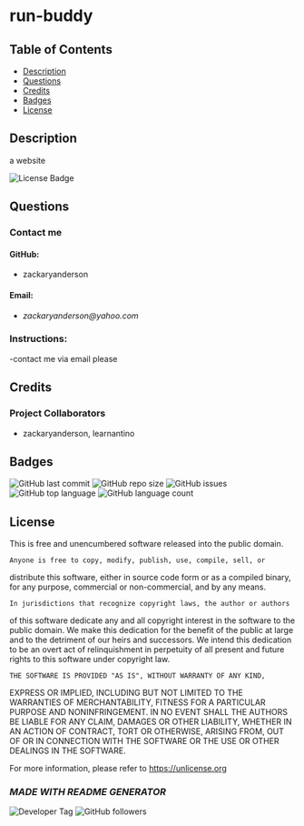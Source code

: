 
  # run-buddy

  ## Table of Contents

  * [Description](#description)  
  * [Questions](#questions)  
  * [Credits](#credits)  
  * [Badges](#badges)  
  * [License](#license)  


  ## Description

  a website 
  
  ![License Badge](https://img.shields.io/badge/license-Unlicense-brightgreen)
  

  

  

  
  ## Questions
    
  ### Contact me
  #### GitHub:
  - zackaryanderson
  #### Email:
  - _zackaryanderson@yahoo.com_
  ### Instructions:
  -contact me via email please
  

  
  ## Credits
  ### Project Collaborators
  - zackaryanderson, learnantino
  

  

  
  ## Badges

  ![GitHub last commit](https://img.shields.io/github/last-commit/zackaryanderson/run-buddy)
  ![GitHub repo size](https://img.shields.io/github/repo-size/zackaryanderson/run-buddy)
  ![GitHub issues](https://img.shields.io/github/issues/zackaryanderson/run-buddy)
  ![GitHub top language](https://img.shields.io/github/languages/top/zackaryanderson/run-buddy) ![GitHub language count](https://img.shields.io/github/languages/count/zackaryanderson/run-buddy)
  

  
  ## License
  This is free and unencumbered software released into the public domain.

    Anyone is free to copy, modify, publish, use, compile, sell, or
  distribute this software, either in source code form or as a compiled
  binary, for any purpose, commercial or non-commercial, and by any
  means.

    In jurisdictions that recognize copyright laws, the author or authors
  of this software dedicate any and all copyright interest in the
  software to the public domain. We make this dedication for the benefit
  of the public at large and to the detriment of our heirs and
  successors. We intend this dedication to be an overt act of
  relinquishment in perpetuity of all present and future rights to this
  software under copyright law.

    THE SOFTWARE IS PROVIDED "AS IS", WITHOUT WARRANTY OF ANY KIND,
  EXPRESS OR IMPLIED, INCLUDING BUT NOT LIMITED TO THE WARRANTIES OF
  MERCHANTABILITY, FITNESS FOR A PARTICULAR PURPOSE AND NONINFRINGEMENT.
  IN NO EVENT SHALL THE AUTHORS BE LIABLE FOR ANY CLAIM, DAMAGES OR
  OTHER LIABILITY, WHETHER IN AN ACTION OF CONTRACT, TORT OR OTHERWISE,
  ARISING FROM, OUT OF OR IN CONNECTION WITH THE SOFTWARE OR THE USE OR
  OTHER DEALINGS IN THE SOFTWARE.

  For more information, please refer to <https://unlicense.org>
    

  

  ### _MADE WITH README GENERATOR_
  ![Developer Tag](https://img.shields.io/badge/Developed%20By%3A-Zack%20Anderson-orange)
  ![GitHub followers](https://img.shields.io/github/followers/zackaryanderson?style=social)
        
